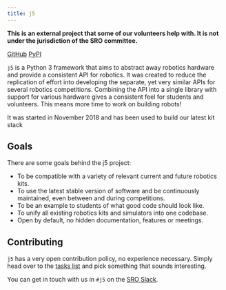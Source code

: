 ```yaml
---
title: j5
---
```


**This is an external project that some of our volunteers help with. It is not under the jurisdiction of the SRO committee.**

[GitHub](https://github.com/j5api/j5) 
[PyPI](https://pypi.org/project/j5/)

`j5` is a Python 3 framework that aims to abstract away robotics hardware and provide a consistent API for robotics. It was created to reduce the replication of effort into developing the separate, yet very similar APIs for several robotics competitions. Combining the API into a single library with support for various hardware gives a consistent feel for students and volunteers. This means more time to work on building robots!

It was started in November 2018 and has been used to build our latest kit stack

## Goals

There are some goals behind the j5 project:

- To be compatible with a variety of relevant current and future robotics kits.
- To use the latest stable version of software and be continuously maintained, even between and during competitions.
- To be an example to students of what good code should look like.
- To unify all existing robotics kits and simulators into one codebase.
- Open by default, no hidden documentation, features or meetings.

## Contributing

`j5` has a very open contribution policy, no experience necessary. Simply head over to the [tasks list](https://github.com/j5api/j5/issues) and pick something that sounds interesting.

You can get in touch with us in `#j5` on the [SRO Slack](/society/communication/#slack).
